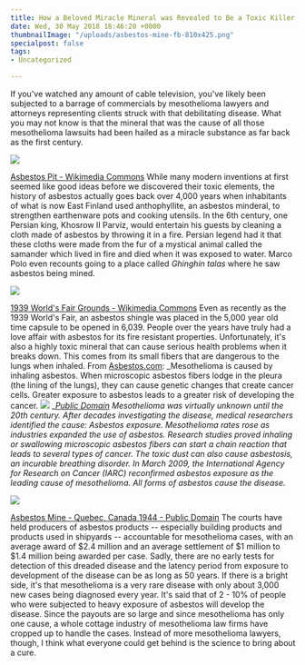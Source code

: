 ```yaml
---
title: How a Beloved Miracle Mineral was Revealed to Be a Toxic Killer
date: Wed, 30 May 2018 18:46:20 +0000
thumbnailImage: "/uploads/asbestos-mine-fb-810x425.png"
specialpost: false
tags:
- Uncategorized

---
```

If you've watched any amount of cable television, you've likely been subjected to a barrage of commercials by mesothelioma lawyers and attorneys representing clients struck with that debilitating disease. What you may not know is that the mineral that was the cause of all those mesothelioma lawsuits had been hailed as a miracle substance as far back as the first century. 

![](http://newsattorneys.staging.wpengine.com/wp-content/uploads/2018/05/Asbestos_pit_-_panoramio-1024x565.jpg) 

[Asbestos Pit - Wikimedia Commons](https://commons.wikimedia.org/wiki/File:Asbestos_pit_-_panoramio.jpg) While many modern inventions at first seemed like good ideas before we discovered their toxic elements, the history of asbestos actually goes back over 4,000 years when inhabitants of what is now East Finland used anthophyllite, an asbestos minderal, to strengthen earthenware pots and cooking utensils. In the 6th century, one Persian king, Khosrow II Parviz, would entertain his guests by cleaning a cloth made of asbestos by throwing it in a fire. Persian legend had it that these cloths were made from the fur of a mystical animal called the samander which lived in fire and died when it was exposed to water. Marco Polo even recounts going to a place called _Ghinghin talas_ where he saw asbestos being mined. 

![](http://newsattorneys.staging.wpengine.com/wp-content/uploads/2018/05/1939-worlds-fair-grounds-1.jpg) 

[1939 World's Fair Grounds - Wikimedia Commons](https://commons.wikimedia.org/wiki/File:-Fountains,_1939_New_York_World%27s_Fair,_with_Trylon_and_Perisphere_in_Background-_MET_DP103123.jpg) Even as recently as the 1939 World's Fair, an asbestos shingle was placed in the 5,000 year old time capsule to be opened in 6,039. People over the years have truly had a love affair with asbestos for its fire resistant properties. Unfortunately, it's also a highly toxic mineral that can cause serious health problems when it breaks down. This comes from its small fibers that are dangerous to the lungs when inhaled. From [Asbestos.com](https://www.asbestos.com/mesothelioma/causes/): _Mesothelioma is caused by inhaling asbestos. When microscopic asbestos fibers lodge in the pleura (the lining of the lungs), they can cause genetic changes that create cancer cells. Greater exposure to asbestos leads to a greater risk of developing the cancer. ![](http://newsattorneys.staging.wpengine.com/wp-content/uploads/2018/05/Durabestos_advertisement.jpg) _[_Public Domain_](https://commons.wikimedia.org/w/index.php?curid=15434748) _Mesothelioma was virtually unknown until the 20th century. After decades investigating the disease, medical researchers identified the cause: Asbestos exposure. Mesothelioma rates rose as industries expanded the use of asbestos. Research studies proved inhaling or swallowing microscopic asbestos fibers can start a chain reaction that leads to several types of cancer. The toxic dust can also cause asbestosis, an incurable breathing disorder. In March 2009, the International Agency for Research on Cancer (IARC) reconfirmed asbestos exposure as the leading cause of mesothelioma. All forms of asbestos cause the disease._ 

![](http://newsattorneys.staging.wpengine.com/wp-content/uploads/2018/05/asbestos-mine-canada-1944.jpg) 

[Asbestos Mine - Quebec, Canada 1944 - Public Domain](https://commons.wikimedia.org/w/index.php?curid=56279338) The courts have held producers of asbestos products -- especially building products and products used in shipyards -- accountable for mesothelioma cases, with an average award of $2.4 million and an average settlement of $1 million to $1.4 million being awarded per case. Sadly, there are no early tests for detection of this dreaded disease and the latency period from exposure to development of the disease can be as long as 50 years. If there is a bright side, it's that mesothelioma is a very rare disease with only about 3,000 new cases being diagnosed every year. It's said that of 2 - 10% of people who were subjected to heavy exposure of asbestos will develop the disease. Since the payouts are so large and since mesothelioma has only one cause, a whole cottage industry of mesothelioma law firms have cropped up to handle the cases. Instead of more mesothelioma lawyers, though, I think what everyone could get behind is the science to bring about a cure.